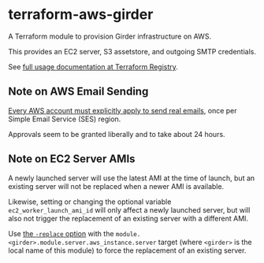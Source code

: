 # terraform-aws-girder
A Terraform module to provision Girder infrastructure on AWS.

This provides an EC2 server, S3 assetstore, and outgoing SMTP credentials.

See [full usage documentation at Terraform Registry](https://registry.terraform.io/modules/girder/girder/aws).

## Note on AWS Email Sending
[Every AWS account must explicitly apply to send real emails](https://docs.aws.amazon.com/ses/latest/DeveloperGuide/request-production-access.html),
once per Simple Email Service (SES) region.

Approvals seem to be granted liberally and to take about 24 hours.

## Note on EC2 Server AMIs
A newly launched server will use the latest AMI at the time of launch, but an existing server will
not be replaced when a newer AMI is available.

Likewise, setting or changing the optional variable `ec2_worker_launch_ami_id` will only affect
a newly launched server, but will also not trigger the replacement of an existing server with
a different AMI.

Use [the `-replace` option](https://developer.hashicorp.com/terraform/cli/commands/plan#replace-address)
with the `module.<girder>.module.server.aws_instance.server` target (where
`<girder>` is the local name of this module) to force the replacement of an existing server.
